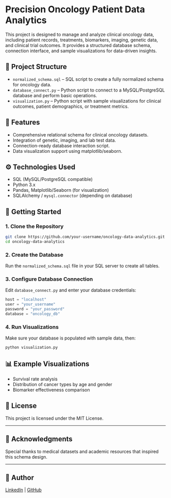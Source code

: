 
# Precision Oncology Patient Data Analytics

This project is designed to manage and analyze clinical oncology data, including patient records, treatments, biomarkers, imaging, genetic data, and clinical trial outcomes. It provides a structured database schema, connection interface, and sample visualizations for data-driven insights.

## 📁 Project Structure

- `normalized_schema.sql` – SQL script to create a fully normalized schema for oncology data.
- `database_connect.py` – Python script to connect to a MySQL/PostgreSQL database and perform basic operations.
- `visualization.py` – Python script with sample visualizations for clinical outcomes, patient demographics, or treatment metrics.

## 🧠 Features

- Comprehensive relational schema for clinical oncology datasets.
- Integration of genetic, imaging, and lab test data.
- Connection-ready database interaction script.
- Data visualization support using matplotlib/seaborn.

## ⚙️ Technologies Used

- SQL (MySQL/PostgreSQL compatible)
- Python 3.x
- Pandas, Matplotlib/Seaborn (for visualization)
- SQLAlchemy / `mysql.connector` (depending on database)

## 🚀 Getting Started

### 1. Clone the Repository

```bash
git clone https://github.com/your-username/oncology-data-analytics.git
cd oncology-data-analytics
```

### 2. Create the Database

Run the `normalized_schema.sql` file in your SQL server to create all tables.

### 3. Configure Database Connection

Edit `database_connect.py` and enter your database credentials:

```python
host = "localhost"
user = "your_username"
password = "your_password"
database = "oncology_db"
```

### 4. Run Visualizations

Make sure your database is populated with sample data, then:

```bash
python visualization.py
```

## 📊 Example Visualizations

- Survival rate analysis
- Distribution of cancer types by age and gender
- Biomarker effectiveness comparison

## 📄 License

This project is licensed under the MIT License.

---

## 🤝 Acknowledgments

Special thanks to medical datasets and academic resources that inspired this schema design.

---

## 🔗 Author

[LinkedIn](www.linkedin.com/in/sanjana-patnam-82a338347) | [GitHub](https://github.com/patnamsanjana15)
